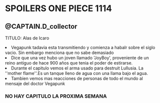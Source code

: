 <!DOCTYPE html>
<html lang="es">
<head>
    <meta charset="UTF-8">
    <meta name="viewport" content="width=device-width, initial-scale=1.0">
    
</head>
<body>

<!-- AquÃ­ comienza el contenido de la pÃ¡gina -->
<h1>SPOILERS ONE PIECE 1114</h1>
<h2>@CAPTAIN.D_collector</h2>
<p>TITULO: Alas de Icaro</p>
<li>Vegapunk tadavia esta transmitiendo y comienza a habalr sobre el siglo vacio. Sin embargo menciona que no sabe demasiado</li>
<li>Dice que una vez hubo un joven llamado 'JoyBoy', proveniente de un reino antiguo de hace 900 a&ntilde;os que tenia el poder de estirarse.</li>
<li>Durante el capitulo vemos el arma usado para destruit Lullusia. La ''mother flame''.Es un tanque lleno de agua con una llama bajo el agua.</li>
<li>Tambien vemos mas reacciones de personas de todo el mundo al mensaje del doctor Vegapunk</li>
<h3>NO HAY CAPITULO LA PROXIMA SEMANA<h3>

<!-- Fin del contenido -->

</body>
</html>
